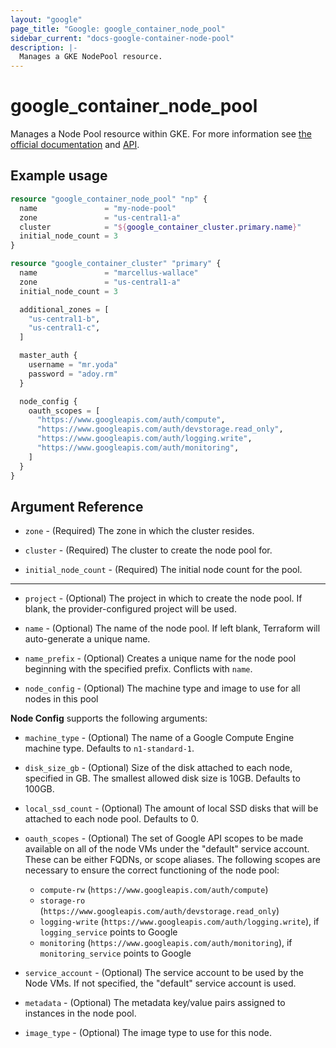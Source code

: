 ```yaml
---
layout: "google"
page_title: "Google: google_container_node_pool"
sidebar_current: "docs-google-container-node-pool"
description: |-
  Manages a GKE NodePool resource.
---
```


# google\_container\_node\_pool

Manages a Node Pool resource within GKE. For more information see
[the official documentation](https://cloud.google.com/container-engine/docs/node-pools)
and
[API](https://cloud.google.com/container-engine/reference/rest/v1/projects.zones.clusters.nodePools).

## Example usage

```tf
resource "google_container_node_pool" "np" {
  name               = "my-node-pool"
  zone               = "us-central1-a"
  cluster            = "${google_container_cluster.primary.name}"
  initial_node_count = 3
}

resource "google_container_cluster" "primary" {
  name               = "marcellus-wallace"
  zone               = "us-central1-a"
  initial_node_count = 3

  additional_zones = [
    "us-central1-b",
    "us-central1-c",
  ]

  master_auth {
    username = "mr.yoda"
    password = "adoy.rm"
  }

  node_config {
    oauth_scopes = [
      "https://www.googleapis.com/auth/compute",
      "https://www.googleapis.com/auth/devstorage.read_only",
      "https://www.googleapis.com/auth/logging.write",
      "https://www.googleapis.com/auth/monitoring",
    ]
  }
}
```

## Argument Reference

* `zone` - (Required) The zone in which the cluster resides.

* `cluster` - (Required) The cluster to create the node pool for.

* `initial_node_count` - (Required) The initial node count for the pool.

- - -

* `project` - (Optional) The project in which to create the node pool. If blank,
    the provider-configured project will be used.

* `name` - (Optional) The name of the node pool. If left blank, Terraform will
    auto-generate a unique name.

* `name_prefix` - (Optional) Creates a unique name for the node pool beginning
    with the specified prefix. Conflicts with `name`.

* `node_config` - (Optional) The machine type and image to use for all nodes in
    this pool

**Node Config** supports the following arguments:

* `machine_type` - (Optional) The name of a Google Compute Engine machine type.
    Defaults to `n1-standard-1`.

* `disk_size_gb` - (Optional) Size of the disk attached to each node, specified
    in GB. The smallest allowed disk size is 10GB. Defaults to 100GB.

* `local_ssd_count` - (Optional) The amount of local SSD disks that will be
    attached to each node pool. Defaults to 0.

* `oauth_scopes` - (Optional) The set of Google API scopes to be made available
    on all of the node VMs under the "default" service account. These can be
    either FQDNs, or scope aliases. The following scopes are necessary to ensure
    the correct functioning of the node pool:

  * `compute-rw` (`https://www.googleapis.com/auth/compute`)
  * `storage-ro` (`https://www.googleapis.com/auth/devstorage.read_only`)
  * `logging-write` (`https://www.googleapis.com/auth/logging.write`),
    if `logging_service` points to Google
  * `monitoring` (`https://www.googleapis.com/auth/monitoring`),
    if `monitoring_service` points to Google

* `service_account` - (Optional) The service account to be used by the Node VMs.
    If not specified, the "default" service account is used.

* `metadata` - (Optional) The metadata key/value pairs assigned to instances in
    the node pool.

* `image_type` - (Optional) The image type to use for this node.
